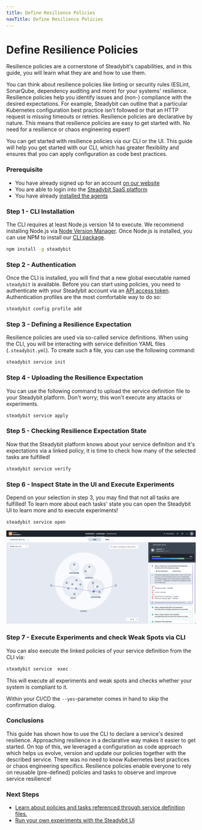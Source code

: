 ```yaml
---
title: Define Resilience Policies
navTitle: Define Resilience Policies
---
```


# Define Resilience Policies

Resilience policies are a cornerstone of Steadybit's capabilities, and in this guide, you will learn what they are and how to use them.

You can think about resilience policies like linting or security rules (ESLint, SonarQube, dependency auditing and more) for your systems' resilience.
Resilience policies help you identify issues and (non-) compliance with the desired expectations.
For example, Steadybit can outline that a particular Kubernetes configuration best practice isn't followed or that an HTTP request is missing timeouts or retries.
Resilience policies are declarative by nature.
This means that resilience policies are easy to get started with.
No need for a resilience or chaos engineering expert!

You can get started with resilience policies via our CLI or the UI.
This guide will help you get started with our CLI, which has greater flexibility and ensures that you can apply configuration as code best practices.

### Prerequisite

* You have already signed up for an account [on our website](https://www.steadybit.com/get-started/)
* You are able to login into the [Steadybit SaaS platform](https://platform.steadybit.io/)
* You have already [installed the agents](set-up-agents.md)

### Step 1 - CLI Installation

The CLI requires at least Node.js version 14 to execute.
We recommend installing Node.js via [Node Version Manager](https://github.com/nvm-sh/nvm#intro).
Once Node.js is installed, you can use NPM to install our [CLI package](https://www.npmjs.com/package/steadybit).

```bash
npm install -g steadybit
```

### Step 2 - Authentication

Once the CLI is installed, you will find that a new global executable named `steadybit` is available.
Before you can start using policies, you need to authenticate with your Steadybit account via an [API access token](../integrate-with-steadybit/api.md#tokens).
Authentication profiles are the most comfortable way to do so:

```bash
steadybit config profile add
```

### Step 3 - Defining a Resilience Expectation

Resilience policies are used via so-called service definitions.
When using the CLI, you will be interacting with service definition YAML files (`.steadybit.yml`).
To create such a file, you can use the following command:

```bash
steadybit service init
```

### Step 4 - Uploading the Resilience Expectation

You can use the following command to upload the service definition file to your Steadybit platform.
Don't worry; this won't execute any attacks or experiments.

```bash
steadybit service apply
```

### Step 5 - Checking Resilience Expectation State

Now that the Steadybit platform knows about your service definition and it's expectations via a linked policy, it is time to check how many of the selected tasks are fulfilled!

```bash
steadybit service verify
```

### Step 6 - Inspect State in the UI and Execute Experiments

Depend on your selection in step 3, you may find that not all tasks are fulfilled! To learn more about each tasks' state you can open the Steadybit UI to learn more and to execute experiments!

```bash
steadybit service open
```

![Image showing Steadybit's landscape view with a selected Kubernetes deployment that has fulfilled 80% of its policiey](define-resilience-policies-landscape.png)

### Step 7 - Execute Experiments and check Weak Spots via CLI

You can also execute the linked policies of your service definition from the CLI via:

```bash
steadybit service  exec
```

This will execute all experiments and weak spots and checks whether your system is compliant to it.

Within your CI/CD the `--yes`-parameter comes in hand to skip the confirmation dialog.

### Conclusions

This guide has shown how to use the CLI to declare a service's desired resilience.
Approaching resilience in a declarative way makes it easier to get started.
On top of this, we leveraged a configuration as code approach which helps us evolve, version and update our policies together with the described service.
There was no need to know Kubernetes best practices or chaos engineering specifics.
Resilience policies enable everyone to rely on reusable (pre-defined) policies and tasks to observe and improve service resilience!

### Next Steps

* [Learn about policies and tasks referenced through service definition files.](../use-steadybit/resilience-policies/README.md)
* [Run your own experiments with the Steadybit UI](run-experiment.md)
